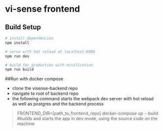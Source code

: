 # vi-sense frontend

## Build Setup

``` bash
# install dependencies
npm install

# serve with hot reload at localhost:8080
npm run dev

# build for production with minification
npm run build
```

##Run with docker compose 
- clone the visense-backend repo
- navigate to root of backend repo
- the following command starts the webpack dev server with hot reload as well as postgres and the backend process
> FRONTEND_DIR=[path_to_frontend_repo] docker-compose up --build		#builds and starts the app in dev mode, using the source code on the machine
